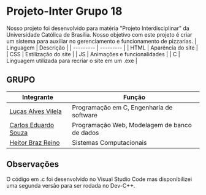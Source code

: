 # Projeto-Inter Grupo 18
  Nosso projeto foi desenvolvido para matéria "Projeto Interdisciplinar" da Universidade Católica de Brasília. Nosso objetivo com este projeto é criar um sistema para auxiliar no gerenciamento e funcionamento de pizzarias.
| Linguagem | Descrição |
| --------- | --------- |
| HTML | Aparência do site |
| CSS | Estilização do site |
| JS | Animações e funcionalidades |
| C | Linguagem utilizada para recriar o site em um .exe |
## GRUPO
| Integrante | Função |
| --------- | --------- |
| [Lucas Alves Vilela](https://github.com/Lucas-AV) | Programação em C, Engenharia de software |
| [Carlos Eduardo Souza](https://github.com/Carlos-E-Souza) | Programação Web, Modelagem de banco de dados |
| [Heitor Braz Reino](https://github.com/Totz1) | Sistemas Computacionais |
## Observações
  O código em .c foi desenvolvido no Visual Studio Code mas disponibilizei uma segunda versão para ser rodada no Dev-C++.
